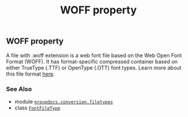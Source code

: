 ﻿---
title: WOFF property
second_title: GroupDocs.Conversion for Python via .NET API References
description: 
type: docs
weight: 140
url: /python-net/groupdocs.conversion.filetypes/fontfiletype/woff/
is_root: false
---

## WOFF property


A file with .woff extension is a web font file based on the Web Open Font Format (WOFF). It has format-specific compressed container based on either TrueType (.TTF) or OpenType (.OTT) font types.
Learn more about this file format [here](https://docs.fileformat.com/font/woff/).

### See Also
* module [`groupdocs.conversion.filetypes`](../../)
* class [`FontFileType`](/conversion/python-net/groupdocs.conversion.filetypes/fontfiletype)
